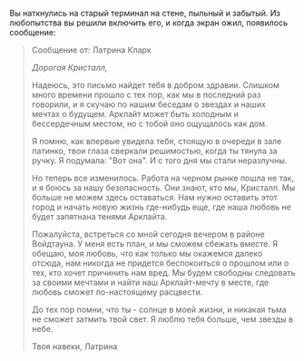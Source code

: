 Вы наткнулись на старый терминал на стене, пыльный и забытый. Из любопытства вы решили включить его, и когда экран ожил, появилось сообщение:

> Сообщение от: Латрина Кларк
>
> _Дорогая Кристалл,_
>
> Надеюсь, это письмо найдет тебя в добром здравии. Слишком много времени прошло с тех пор, как мы в последний раз говорили, и я скучаю по нашим беседам о звездах и наших мечтах о будущем. Арклайт может быть холодным и бессердечным местом, но с тобой оно ощущалось как дом.
>
> Я помню, как впервые увидела тебя, стоящую в очереди в зале патинко, твои глаза сверкали решимостью, когда ты тянула за ручку. Я подумала: "Вот она". И с того дня мы стали неразлучны.
>
> Но теперь все изменилось. Работа на черном рынке пошла не так, и я боюсь за нашу безопасность. Они знают, кто мы, Кристалл. Мы больше не можем здесь оставаться. Нам нужно оставить этот город и начать новую жизнь где-нибудь еще, где наша любовь не будет запятнана тенями Арклайта.
>
> Пожалуйста, встреться со мной сегодня вечером в районе Войдтауна. У меня есть план, и мы сможем сбежать вместе. Я обещаю, моя любовь, что как только мы окажемся далеко отсюда, нам никогда не придется беспокоиться о прошлом или о тех, кто хочет причинить нам вред. Мы будем свободны следовать за своими мечтами и найти наш Арклайт-мечту в месте, где любовь сможет по-настоящему расцвести.
>
> До тех пор помни, что ты - солнце в моей жизни, и никакая тьма не сможет затмить твой свет. Я люблю тебя больше, чем звезды в небе.
>
> Твоя навеки,
> Латрина
